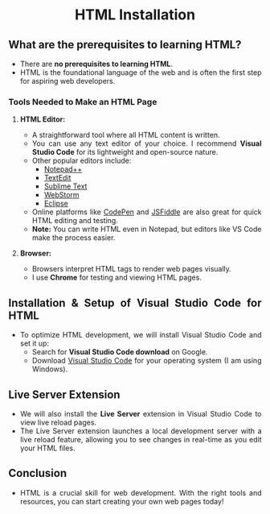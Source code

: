 <style>
  body {
    text-align: justify;
  }
</style>

<h1 style="text-align: center;">HTML Installation</h1>

## What are the prerequisites to learning HTML?

- There are **no prerequisites to learning HTML**.
- HTML is the foundational language of the web and is often the first step for aspiring web developers.

### Tools Needed to Make an HTML Page

1. **HTML Editor:**

   - A straightforward tool where all HTML content is written.
   - You can use any text editor of your choice. I recommend **Visual Studio Code** for its lightweight and open-source nature.
   - Other popular editors include:
     - [Notepad++](https://notepad-plus-plus.org/)
     - [TextEdit](https://support.apple.com/en-in/guide/textedit/welcome/mac)
     - [Sublime Text](https://www.sublimetext.com/)
     - [WebStorm](https://www.jetbrains.com/webstorm/)
     - [Eclipse](https://www.eclipse.org/downloads/)
   - Online platforms like [CodePen](https://codepen.io/) and [JSFiddle](https://jsfiddle.net/) are also great for quick HTML editing and testing.
   - **Note:** You can write HTML even in Notepad, but editors like VS Code make the process easier.

2. **Browser:**
   - Browsers interpret HTML tags to render web pages visually.
   - I use **Chrome** for testing and viewing HTML pages.

## Installation & Setup of Visual Studio Code for HTML

- To optimize HTML development, we will install Visual Studio Code and set it up:
  - Search for **Visual Studio Code download** on Google.
  - Download [Visual Studio Code](https://code.visualstudio.com/download) for your operating system (I am using Windows).

## Live Server Extension

- We will also install the **Live Server** extension in Visual Studio Code to view live reload pages.
- The Live Server extension launches a local development server with a live reload feature, allowing you to see changes in real-time as you edit your HTML files.

## Conclusion

- HTML is a crucial skill for web development. With the right tools and resources, you can start creating your own web pages today!
